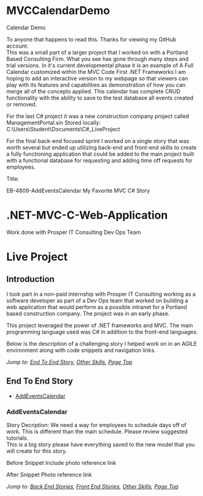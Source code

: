 # MVCCalendarDemo
Calendar Demo

To anyone that happens to read this.  Thanks for viewing my GitHub account.  
This was a small part of a larger project that I worked on with a Portland Based Consulting Firm.
What you see has gone through many steps and trial versions.
In it's current developmental phase it is an example of A Full Calendar customized within the MVC Code First .NET Frameworks
I am hoping to add an interactive version to my webpage so that viewers can play with its features and capabilities as demonstration of how you can merge all of the concepts applied.
This calendar has complete CRUD functionality with the ability to save to the test database all events created or removed.



For the last C# project it was a new construction company project called ManagementPortal.sin Stored locally: C:\Users\Student\Documents\C#_LiveProject

For the final back-end focused sprint I worked on a single story that was worth several but ended up utilizing back-end and front-end skills to create a fully functioning application that could be added to the main project built with a functional database for requesting and adding time off requests for employees.

Title:

EB-4809-AddEventsCalendar My Favorite MVC C# Story





# .NET-MVC-C-Web-Application
Work done with Prosper IT Consulting Dev Ops Team


# Live Project

## Introduction

I took part in a non-paid internship with Prosper IT Consulting working as a software developer as part of a Dev Ops team that worked on building a web application that would perform as a possible intranet for a Portland based construction company.  The project was in an early phase.

This project leveraged the power of .NET frameworks and MVC.  The main programming language used was C# in addition to the front-end languages.

Below is the description of a challenging story I helped work on in an AGILE environment along with code snippets and navigation links. 


*Jump to: [End To End Story](#end-to-end-story), [Other Skills](#other-skills), [Page Top](#live-project)*




## End To End Story
* [AddEventsCalendar](#addeventscalendar)



### AddEventsCalendar

Story Decription: We need a way for employees to schedule days off of work.  This is different than the main schedule.  Please review suggested tutorials.  
This is a big story please have everything saved to the new model that you will create for this story.

Before Snippet
Include photo reference link

After Snippet
Photo reference link


*Jump to: [Back End Stories](#back-end-stories), [Front End Stories](#front-end-stories), [Other Skills](#other-skills), [Page Top](#live-project)*



































